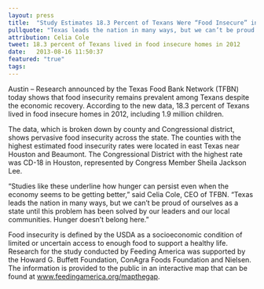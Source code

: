 ```yaml
---
layout: press
title:  "Study Estimates 18.3 Percent of Texans Were “Food Insecure” in 2012"
pullquote: "Texas leads the nation in many ways, but we can’t be proud of ourselves as a state until this problem has been solved by our leaders and our local communities. Hunger doesn’t belong here."
attribution: Celia Cole
tweet: 18.3 percent of Texans lived in food insecure homes in 2012
date:   2013-08-16 11:50:37
featured: "true"
tags: 
---
```


Austin – Research announced by the Texas Food Bank Network (TFBN) today shows that food insecurity remains prevalent among Texans despite the economic recovery. According to the new data, 18.3 percent of Texans lived in food insecure homes in 2012, including 1.9 million children.

The data, which is broken down by county and Congressional district, shows pervasive food insecurity across the state. The counties with the highest estimated food insecurity rates were located in east Texas near Houston and Beaumont. The Congressional District with the highest rate was CD-18 in Houston, represented by Congress Member Sheila Jackson Lee.

“Studies like these underline how hunger can persist even when the economy seems to be getting better,” said Celia Cole, CEO of TFBN. “Texas leads the nation in many ways, but we can’t be proud of ourselves as a state until this problem has been solved by our leaders and our local communities. Hunger doesn’t belong here.”

Food insecurity is defined by the USDA as a socioeconomic condition of limited or uncertain access to enough food to support a healthy life. Research for the study conducted by Feeding America was supported by the Howard G. Buffett Foundation, ConAgra Foods Foundation and Nielsen. The information is provided to the public in an interactive map that can be found at www.feedingamerica.org/mapthegap.



